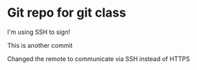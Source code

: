 # Git repo for git class

I'm using SSH to sign!

This is another commit

Changed the remote to communicate via SSH instead of HTTPS